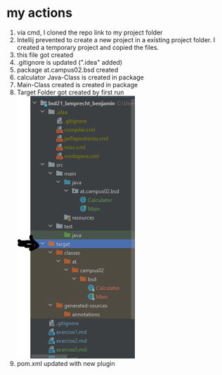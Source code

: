 # my actions

1. via cmd, I cloned the repo link to my project folder
2. Intellij prevented to create a new project in a existing project folder. I created a temporary project and copied the files.
3. this file got created
4. .gitignore is updated (".idea" added)
5. package at.campus02.bsd created
6. calculator Java-Class is created in package
7. Main-Class created is created in package
8. Target Folder got created by first run\
![new Folder](targetFolder.png)
9. pom.xml updated with new plugin

